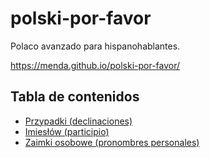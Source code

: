 # polski-por-favor

Polaco avanzado para hispanohablantes.

https://menda.github.io/polski-por-favor/

## Tabla de contenidos

* [Przypadki (declinaciones)](declinaciones/index.md)
* [Imiesłów (participio)](gramatica/imieslow-participio.md)
* [Zaimki osobowe (pronombres personales)](gramatica/zaimki_osobowe-pronombres_personales.md)
